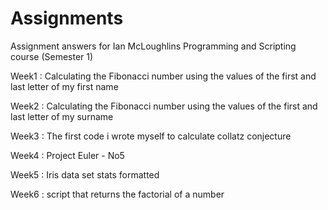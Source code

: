 # Assignments
Assignment answers for Ian McLoughlins Programming and Scripting course (Semester 1)

Week1 : Calculating the Fibonacci number using the values of the first and last letter of my first name

Week2 : Calculating the Fibonacci number using the values of the first and last letter of my surname

Week3 : The first code i wrote myself to calculate collatz conjecture

Week4 : Project Euler - No5

Week5 : Iris data set stats formatted

Week6 : script that returns the factorial of a number
